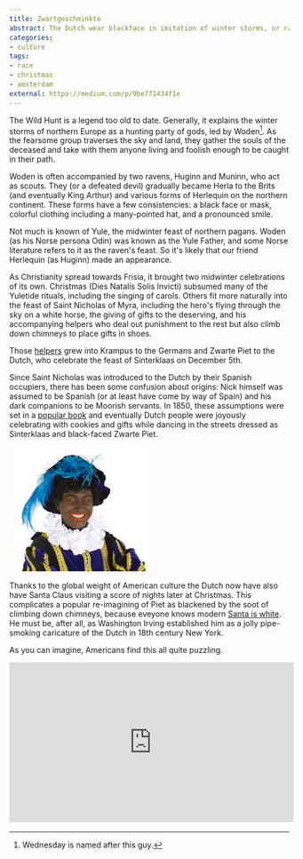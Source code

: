 ```yaml
---
title: Zwartgeschminkte
abstract: The Dutch wear blackface in imitation of winter storms, or ravens, or Moorish servents, or chimney soot.
categories:
- culture
tags:
- race
- christmas
- amsterdam
external: https://medium.com/p/9be771434f1e
---
```


The Wild Hunt is a legend too old to date. Generally, it explains the winter storms of northern Europe as a hunting party of gods, led by Woden[^woden]. As the fearsome group traverses the sky and land, they gather the souls of the deceased and take with them anyone living and foolish enough to be caught in their path.

[^woden]: Wednesday is named after this guy.

Woden is often accompanied by two ravens, Huginn and Muninn, who act as scouts. They (or a defeated devil) gradually became Herla to the Brits (and eventually King Arthur) and various forms of Herlequin on the northern continent. These forms have a few consistencies: a black face or mask, colorful clothing including a many-pointed hat, and a pronounced smile.

Not much is known of Yule, the midwinter feast of northern pagans. Woden (as his Norse persona Odin) was known as the Yule Father, and some Norse literature refers to it as the raven's feast. So it's likely that our friend Herlequin (as Huginn) made an appearance.

As Christianity spread towards Frisia, it brought two midwinter celebrations of its own. Christmas (Dies Natalis Solis Invicti) subsumed many of the Yuletide rituals, including the singing of carols. Others fit more naturally into the feast of Saint Nicholas of Myra, including the hero's flying through the sky on a white horse, the giving of gifts to the deserving, and his accompanying helpers who deal out punishment to the rest but also climb down chimneys to place gifts in shoes.

Those [helpers](https://en.wikipedia.org/wiki/Companions_of_Saint_Nicholas) grew into Krampus to the Germans and Zwarte Piet to the Dutch, who celebrate the feast of Sinterklaas on December 5th.

Since Saint Nicholas was introduced to the Dutch by their Spanish occupiers, there has been some confusion about origins: Nick himself was assumed to be Spanish (or at least have come by way of Spain) and his dark companions to be Moorish servants. In 1850, these assumptions were set in a [popular book](http://www.stnicholascenter.org/pages/zwarte-piet/) and eventually Dutch people were joyously celebrating with cookies and gifts while dancing in the streets dressed as Sinterklaas and black-faced Zwarte Piet.

![Zwarte Piet licensed CC BY-SA via <https://commons.wikimedia.org/wiki/File:Zwartepiet.png>](zwartepiet.png)

Thanks to the global weight of American culture the Dutch now have also have Santa Claus visiting a score of nights later at Christmas. This complicates a popular re-imagining of Piet as blackened by the soot of climbing down chimneys, because eveyone knows modern [Santa is white](http://ideas.time.com/2013/12/18/jesus-wasnt-white-but-santa-definitely-is/). He must be, after all, as Washington Irving established him as a jolly pipe-smoking caricature of the Dutch in 18th century New York.

As you can imagine, Americans find this all quite puzzling.

<iframe width="512" height="288" src="http://www.youtube-nocookie.com/embed/hPfg20k5TE8?rel=0" frameborder="0" allowfullscreen></iframe>
